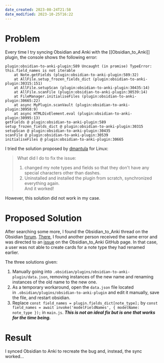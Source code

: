 ```yaml
---
date_created: 2023-08-24T21:58
date_modified: 2023-10-25T16:22
---
```

# Problem

Every time I try syncing Obsidian and Anki with the [[Obsidian_to_Anki]] plugin, the console shows the following error:

```
plugin:obsidian-to-anki-plugin:589 Uncaught (in promise) TypeError: this.field_names is not iterable
    at Note.getFields (plugin:obsidian-to-anki-plugin:589:32)
    at AllFile.setup_frozen_fields_dict (plugin:obsidian-to-anki-plugin:30315:151)
    at AllFile.setupScan (plugin:obsidian-to-anki-plugin:30435:14)
    at AllFile.scanFile (plugin:obsidian-to-anki-plugin:30539:14)
    at FileManager.initialiseFiles (plugin:obsidian-to-anki-plugin:30665:22)
    at async MyPlugin.scanVault (plugin:obsidian-to-anki-plugin:30958:9)
    at async HTMLDivElement.eval (plugin:obsidian-to-anki-plugin:30995:13)
getFields @ plugin:obsidian-to-anki-plugin:589
setup_frozen_fields_dict @ plugin:obsidian-to-anki-plugin:30315
setupScan @ plugin:obsidian-to-anki-plugin:30435
scanFile @ plugin:obsidian-to-anki-plugin:30539
initialiseFiles @ plugin:obsidian-to-anki-plugin:30665
```

I tried the solution proposed by [dmantula](https://github.com/Pseudonium/Obsidian_to_Anki/issues/265#issuecomment-1257520568) for Linux:

> What did I do to fix the issue:
> 1. changed my note types and fields so that they don't have any special characters other than dashes.
> 2. Uninstalled and installed the plugin from scratch, synchronized everything again.  
> And it worked!

However, this solution did not work in my case.

# Proposed Solution

After searching some more, I found the Obsidian_to_Anki thread on the Obsidian [forum](https://forum.obsidian.md/t/obsidian-to-anki-v3-4-0-a-feature-rich-plugin-that-allows-you-to-add-notes-from-obsidian-to-anki/5030?u=beanstock13). [There](https://forum.obsidian.md/t/obsidian-to-anki-v3-4-0-a-feature-rich-plugin-that-allows-you-to-add-notes-from-obsidian-to-anki/5030/156?u=beanstock13), I found another person received the same error and was directed to an [issue](https://github.com/Pseudonium/Obsidian_to_Anki/issues/177) on the Obsidian_to_Anki GitHub page. In that case, a user was not able to create cards for a note type they had renamed earlier.

The three solutions given:

1. Manually going into `.obsidian/plugins/obsidian-to-anki-plugin/data.json`, removing instances of the new name and renaming instances of the old name to the new one.
2. As a temporary workaround, open the `data.json` file located in `.obsidian/plugins/obsidian-to-anki-plugin` and edit it manually, save the file, and restart obsidian.
3. Replace `const field_names = plugin.fields_dict[note_type];` by `const field_names = await invoke('modelFieldNames', { modelName: note_type });` in `main.js`. ***This is not an ideal fix but is one that works for the time being.***

# Result

I synced Obsidian to Anki to recreate the bug and, instead, the sync worked…
